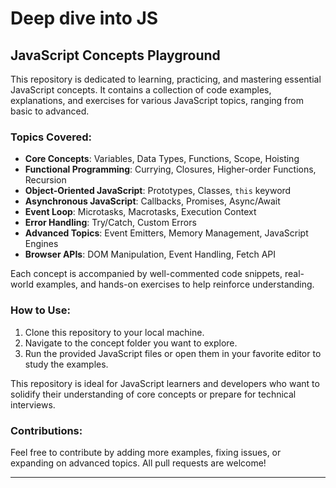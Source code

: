 # Deep dive into JS

## JavaScript Concepts Playground

This repository is dedicated to learning, practicing, and mastering essential JavaScript concepts. It contains a collection of code examples, explanations, and exercises for various JavaScript topics, ranging from basic to advanced.

### Topics Covered:
- **Core Concepts**: Variables, Data Types, Functions, Scope, Hoisting
- **Functional Programming**: Currying, Closures, Higher-order Functions, Recursion
- **Object-Oriented JavaScript**: Prototypes, Classes, `this` keyword
- **Asynchronous JavaScript**: Callbacks, Promises, Async/Await
- **Event Loop**: Microtasks, Macrotasks, Execution Context
- **Error Handling**: Try/Catch, Custom Errors
- **Advanced Topics**: Event Emitters, Memory Management, JavaScript Engines
- **Browser APIs**: DOM Manipulation, Event Handling, Fetch API

Each concept is accompanied by well-commented code snippets, real-world examples, and hands-on exercises to help reinforce understanding.

### How to Use:
1. Clone this repository to your local machine.
2. Navigate to the concept folder you want to explore.
3. Run the provided JavaScript files or open them in your favorite editor to study the examples.

This repository is ideal for JavaScript learners and developers who want to solidify their understanding of core concepts or prepare for technical interviews.

### Contributions:
Feel free to contribute by adding more examples, fixing issues, or expanding on advanced topics. All pull requests are welcome!

---
